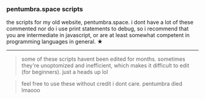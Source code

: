 ### pentumbra.space scripts
the scripts for my old website, pentumbra.space. i dont have a lot of these commented nor do i use print statements to debug, so i recommend that you are intermediate in javascript, or are at least somewhat competent in programming languages in general. ★
___
> some of these scripts havent been edited for months. sometimes they're unoptomized and inefficient, which makes it difficult to edit (for beginners). just a heads up lol

> feel free to use these without credit i dont care. pentumbra died lmaooo
